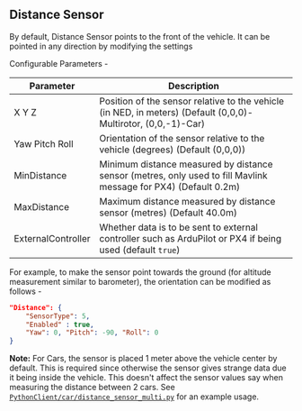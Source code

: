 ## Distance Sensor

By default, Distance Sensor points to the front of the vehicle. It can be pointed in any direction by modifying the settings

Configurable Parameters -

Parameter           | Description
--------------------|------------
X Y Z               | Position of the sensor relative to the vehicle (in NED, in meters) (Default (0,0,0)-Multirotor, (0,0,-1)-Car)
Yaw Pitch Roll      | Orientation of the sensor relative to the vehicle (degrees) (Default (0,0,0))
MinDistance         | Minimum distance measured by distance sensor (metres, only used to fill Mavlink message for PX4) (Default 0.2m)
MaxDistance         | Maximum distance measured by distance sensor (metres) (Default 40.0m)
ExternalController  | Whether data is to be sent to external controller such as ArduPilot or PX4 if being used (default `true`)

For example, to make the sensor point towards the ground (for altitude measurement similar to barometer), the orientation can be modified as follows -

```json
"Distance": {
    "SensorType": 5,
    "Enabled" : true,
    "Yaw": 0, "Pitch": -90, "Roll": 0
}
```

**Note:** For Cars, the sensor is placed 1 meter above the vehicle center by default. This is required since otherwise the sensor gives strange data due it being inside the vehicle. This doesn't affect the sensor values say when measuring the distance between 2 cars. See [`PythonClient/car/distance_sensor_multi.py`](https://github.com/Microsoft/AirSim/blob/master/PythonClient/car/distance_sensor_multi.py) for an example usage.